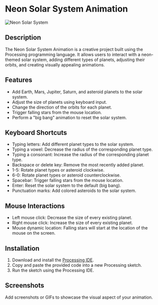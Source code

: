 # Neon Solar System Animation

![Neon Solar System](screenshot.png)

## Description

The Neon Solar System Animation is a creative project built using the Processing programming language. It allows users to interact with a neon-themed solar system, adding different types of planets, adjusting their orbits, and creating visually appealing animations.

## Features

- Add Earth, Mars, Jupiter, Saturn, and asteroid planets to the solar system.
- Adjust the size of planets using keyboard input.
- Change the direction of the orbits for each planet.
- Trigger falling stars from the mouse location.
- Perform a "big bang" animation to reset the solar system.

## Keyboard Shortcuts

- Typing letters: Add different planet types to the solar system.
- Typing a vowel: Decrease the radius of the corresponding planet type.
- Typing a consonant: Increase the radius of the corresponding planet type.
- Backspace or delete key: Remove the most recently added planet.
- 1-5: Rotate planet types or asteroid clockwise.
- 6-0: Rotate planet types or asteroid counterclockwise.
- Spacebar: Trigger falling stars from the mouse location.
- Enter: Reset the solar system to the default (big bang).
- Punctuation marks: Add colored asteroids to the solar system.

## Mouse Interactions

- Left mouse click: Decrease the size of every existing planet.
- Right mouse click: Increase the size of every existing planet.
- Mouse dynamic location: Falling stars will start at the location of the mouse on the screen.

## Installation

1. Download and install the [Processing IDE](https://processing.org/download/).
2. Copy and paste the provided code into a new Processing sketch.
3. Run the sketch using the Processing IDE.

## Screenshots

Add screenshots or GIFs to showcase the visual aspect of your animation.

